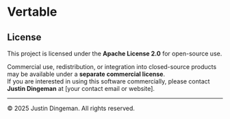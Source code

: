 # Vertable

## License

This project is licensed under the **Apache License 2.0** for open-source use.

Commercial use, redistribution, or integration into closed-source products
may be available under a **separate commercial license**.  
If you are interested in using this software commercially, please contact  
**Justin Dingeman** at [your contact email or website].

---

© 2025 Justin Dingeman. All rights reserved.

